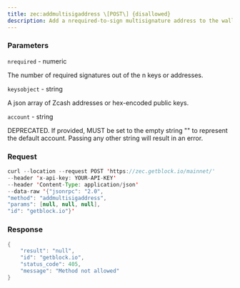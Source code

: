 ```yaml
---
title: zec:addmultisigaddress \[POST\] {disallowed}
description: Add a nrequired-to-sign multisignature address to the wallet.Each key is a Zcash address or hex-encoded public key.If account is specified (DEPRECATED), assign address to that account.
---
```


### Parameters


`nrequired` - numeric

The number of required signatures out of the n keys or addresses.

`keysobject` - string

A json array of Zcash addresses or hex-encoded public keys.

`account` - string

DEPRECATED. If provided, MUST be set to the empty string "" to represent
the default account. Passing any other string will result in an error.

### Request

``` java
curl --location --request POST 'https://zec.getblock.io/mainnet/' 
--header 'x-api-key: YOUR-API-KEY' 
--header 'Content-Type: application/json' 
--data-raw '{"jsonrpc": "2.0",
"method": "addmultisigaddress",
"params": [null, null, null],
"id": "getblock.io"}'
```

###  Response

``` java
{
    "result": "null",
    "id": "getblock.io",
    "status_code": 405,
    "message": "Method not allowed"
}
```

